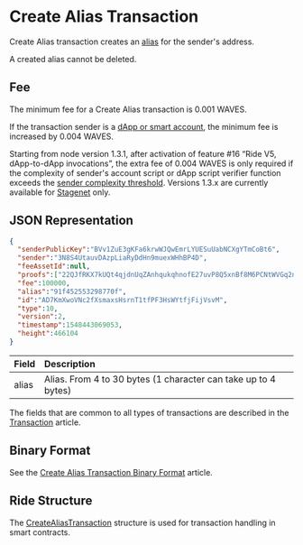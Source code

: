 # Create Alias Transaction

Create Alias transaction creates an [alias](/en/blockchain/account/alias) for the sender's address.

A created alias cannot be deleted.

## Fee

The minimum fee for a Create Alias transaction is 0.001 WAVES.

If the transaction sender is a [dApp or smart account](/en/blockchain/account/dapp), the minimum fee is increased by 0.004 WAVES.

Starting from node version 1.3.1, after activation of feature #16 “Ride V5, dApp-to-dApp invocations”, the extra fee of 0.004 WAVES is only required if the complexity of sender's account script or dApp script verifier function exceeds the [sender complexity threshold](/en/ride/limits/). Versions 1.3.x are currently available for [Stagenet](/en/blockchain/blockchain-network/) only.

## JSON Representation

```json
{
  "senderPublicKey":"BVv1ZuE3gKFa6krwWJQwEmrLYUESuUabNCXgYTmCoBt6",
  "sender":"3N8S4UtauvDAzpLiaRyDdHn9muexWHhBP4D",
  "feeAssetId":null,
  "proofs":["22QJfRKX7kUQt4qjdnUqZAnhqukqhnofE27uvP8Q5xnBf8M6PCNtWVGq2ngm6m7Voe7duys59D1yU9jhKrmdXDCe"],
  "fee":100000,
  "alias":"91f452553298770f",
  "id":"AD7KmXwoVNc2fXsmaxsHsrnT1tfPF3HsWYtfjFijVsvM",
  "type":10,
  "version":2,
  "timestamp":1548443069053,
  "height":466104
}
```

| Field | Description |
| :--- | :--- |
| alias | Alias. From 4 to 30 bytes (1 character can take up to 4 bytes) |

The fields that are common to all types of transactions are described in the [Transaction](/en/blockchain/transaction/#json-representation) article.

## Binary Format

See the [Create Alias Transaction Binary Format](/en/blockchain/binary-format/transaction-binary-format/create-alias-transaction-binary-format) article.

## Ride Structure

The [CreateAliasTransaction](/en/ride/structures/transaction-structures/create-alias-transaction) structure is used for transaction handling in smart contracts.
